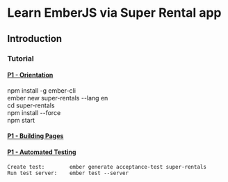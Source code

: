 # Learn EmberJS via Super Rental app
## Introduction

### Tutorial

#### [P1 - Orientation](https://guides.emberjs.com/release/tutorial/part-1/orientation/)
   npm install -g ember-cli  
   ember new super-rentals --lang en  
   cd super-rentals  
   npm install --force  
   npm start

#### [P1 - Building Pages](https://guides.emberjs.com/release/tutorial/part-1/building-pages/)

#### [P1 - Automated Testing](https://guides.emberjs.com/release/tutorial/part-1/automated-testing/)
    Create test:        ember generate acceptance-test super-rentals
    Run test server:    ember test --server